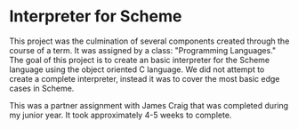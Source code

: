 # Interpreter for Scheme 

This project was the culmination of several components created through the course of a term. It was assigned by 
a class: "Programming Languages." The goal of this project is to create an basic interpreter for the Scheme language using 
the object oriented C language. We did not attempt to create a complete interpreter, instead it was to cover the most
basic edge cases in Scheme. 

This was a partner assignment with James Craig that was completed during my junior year. It took approximately 4-5 weeks to complete.

